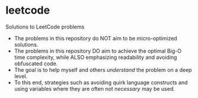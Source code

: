 # leetcode
Solutions to LeetCode problems

* The problems in this repository do NOT aim to be micro-optimized solutions.
* The problems in this repository DO aim to achieve the optimal Big-O time complexity, while ALSO emphasizing readability and avoiding obfuscated code.
* The goal is to help myself and others *understand* the problem on a deep level.
* To this end, strategies such as avoiding quirk language constructs and using variables where they are often not *necessary* may be used.
